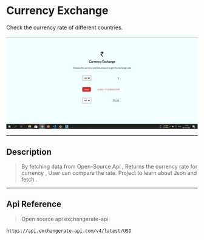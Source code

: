 
# Currency Exchange
Check the currency rate of different countries.
<br>
<br>
<img src="./img/Screenshot.png"></img>
<br>
_____________________________
## Description
>By fetching data from Open-Source Api , Returns the currency rate for currency , User can compare the rate.
Project to learn about Json and fetch .
_______________________________
## Api Reference
>Open source api exchangerate-api 
```
https://api.exchangerate-api.com/v4/latest/USD
```

